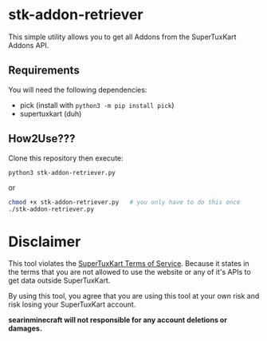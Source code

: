 # stk-addon-retriever

This simple utility allows you to get all Addons from the SuperTuxKart Addons API.

## Requirements
You will need the following dependencies:
* pick (install with `python3 -m pip install pick`)
* supertuxkart (duh) 

## How2Use???

Clone this repository then execute:
```
python3 stk-addon-retriever.py
```
or
```sh
chmod +x stk-addon-retriever.py   # you only have to do this once
./stk-addon-retriever.py
```

# Disclaimer

This tool violates the [SuperTuxKart Terms of Service](https://supertuxkart.net/Terms). Because it states in the terms that you are not allowed to use the website or any of it's APIs to get data outside SuperTuxKart.

By using this tool, you agree that you are using this tool at your own risk and risk losing your SuperTuxKart account.

**searinminecraft will not responsible for any account deletions or damages.**
